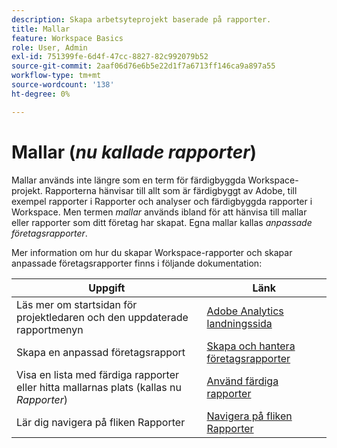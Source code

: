 ```yaml
---
description: Skapa arbetsyteprojekt baserade på rapporter.
title: Mallar
feature: Workspace Basics
role: User, Admin
exl-id: 751399fe-6d4f-47cc-8827-82c992079b52
source-git-commit: 2aaf06d76e6b5e22d1f7a6713ff146ca9a897a55
workflow-type: tm+mt
source-wordcount: '138'
ht-degree: 0%

---
```


# Mallar (*nu kallade rapporter*)

Mallar används inte längre som en term för färdigbyggda Workspace-projekt. Rapporterna hänvisar till allt som är färdigbyggt av Adobe, till exempel rapporter i Rapporter och analyser och färdigbyggda rapporter i Workspace. Men termen *mallar* används ibland för att hänvisa till mallar eller rapporter som ditt företag har skapat. Egna mallar kallas *anpassade företagsrapporter*.

Mer information om hur du skapar Workspace-rapporter och skapar anpassade företagsrapporter finns i följande dokumentation:

| Uppgift | Länk |
|---|---| 
| Läs mer om startsidan för projektledaren och den uppdaterade rapportmenyn | [Adobe Analytics landningssida](/help/analyze/landing.md) |
| Skapa en anpassad företagsrapport | [Skapa och hantera företagsrapporter](/help/analyze/analysis-workspace/reports/create-company-reports.md) |
| Visa en lista med färdiga rapporter eller hitta mallarnas plats (kallas nu *Rapporter*) | [Använd färdiga rapporter](/help/analyze/analysis-workspace/reports/use-reports.md) |
| Lär dig navigera på fliken Rapporter | [Navigera på fliken Rapporter](/help/analyze/landing.md#navigate-reports) |
